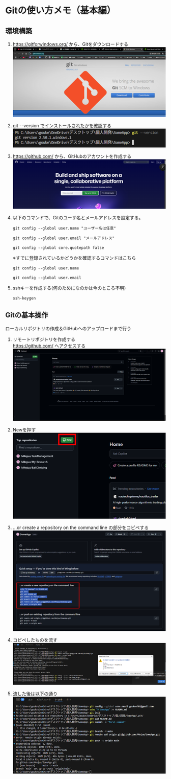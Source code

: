 # Gitの使い方メモ（基本編）

## 環境構築

1. https://gitforwindows.org/ から、Gitをダウンロードする  
   ![alt text](GitHomePage.png)

2. git --version でインストールされたかを確認する  
   ![alt text](GitVersionCheck.png)  

3. https://github.com/ から、GitHubのアカウントを作成する  
   ![alt text](GitHubHomePage.png)

4. 以下のコマンドで、Gitのユーザ名とメールアドレスを設定する。  

   ```:ユーザ名の設定コマンド
   git config --global user.name "ユーザー名は任意"
   ```

   ```:メールアドレスの設定コマンド
   git config --global user.email "メールアドレス"
   ```

   ```:日本語ファイル名がエスケープされないようにする
   git config --global core.quotepath false
   ```

   ※すでに登録されているかどうかを確認するコマンドはこちら

   ```:ユーザ名の確認コマンド
   git config --global user.name
   ```

   ```:メールアドレスの確認コマンド
   git config --global user.email
   ```

5. sshキーを作成する(何のためになのかは今のところ不明)

   ```sshキーの作成
   ssh-keygen
   ```

## Gitの基本操作  

ローカルリポジトリの作成＆GitHubへのアップロードまで行う

1. リモートリポジトリを作成する  
   https://github.com/ へアクセスする
   ![alt text](GitHubMyPage.png)

2. Newを押す
   ![alt text](New.png)

3. ...or create a repository on the command line の部分をコピペする
   ![alt text](commands.png)

4. コピペしたものを流す
   ![alt text](beforeCommands.png)

5. 流した後は以下の通り
   ![alt text](afterCommands.png)